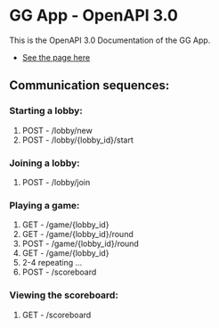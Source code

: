 # GG App - OpenAPI 3.0

This is the OpenAPI 3.0 Documentation of the GG App.

- [See the page here](https://domkoc.github.io/GGApp-OpenAPI)

## Communication sequences:

### Starting a lobby:
1. POST - /lobby/new
2. POST - /lobby/{lobby_id}/start

### Joining a lobby:
1. POST - /lobby/join

### Playing a game:
1. GET - /game/{lobby_id}
2. GET - /game/{lobby_id}/round
3. POST - /game/{lobby_id}/round
4. GET - /game/{lobby_id}
5. 2-4 repeating ...
6. POST - /scoreboard

### Viewing the scoreboard:
1. GET - /scoreboard
